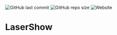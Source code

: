 ![GitHub last commit](https://img.shields.io/github/last-commit/oje-edu/js_lasershow) ![GitHub repo size](https://img.shields.io/github/repo-size/oje-edu/js_lasershow) ![Website](https://img.shields.io/website?down_color=red&down_message=offline&style=plastic&up_color=lime&up_message=online&url=https%3A%2F%2Flasershow-bg.vercel.app/)

# LaserShow